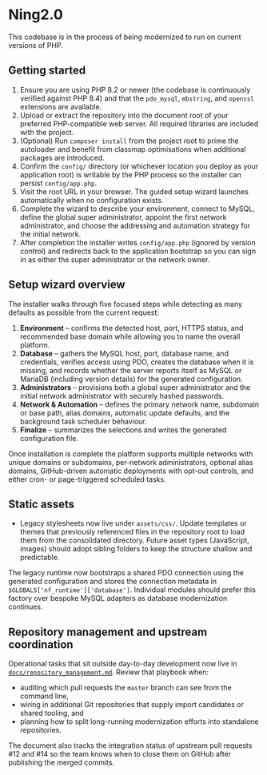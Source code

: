 # Ning2.0

This codebase is in the process of being modernized to run on current versions of PHP.

## Getting started

1. Ensure you are using PHP 8.2 or newer (the codebase is continuously verified against PHP 8.4) and
   that the `pdo_mysql`, `mbstring`, and `openssl` extensions are available.
2. Upload or extract the repository into the document root of your preferred PHP-compatible web
   server. All required libraries are included with the project.
3. (Optional) Run `composer install` from the project root to prime the autoloader and benefit from
   classmap optimisations when additional packages are introduced.
4. Confirm the `config/` directory (or whichever location you deploy as your application root)
   is writable by the PHP process so the installer can persist `config/app.php`.
5. Visit the root URL in your browser. The guided setup wizard launches automatically when no
   configuration exists.
6. Complete the wizard to describe your environment, connect to MySQL, define the global super
   administrator, appoint the first network administrator, and choose the addressing and automation
   strategy for the initial network.
7. After completion the installer writes `config/app.php` (ignored by version control) and redirects
   back to the application bootstrap so you can sign in as either the super administrator or the
   network owner.

## Setup wizard overview

The installer walks through five focused steps while detecting as many defaults as possible from the
current request:

1. **Environment** – confirms the detected host, port, HTTPS status, and recommended base domain
   while allowing you to name the overall platform.
2. **Database** – gathers the MySQL host, port, database name, and credentials, verifies access
   using PDO, creates the database when it is missing, and records whether the server reports
   itself as MySQL or MariaDB (including version details) for the generated configuration.
3. **Administrators** – provisions both a global super administrator and the initial network
   administrator with securely hashed passwords.
4. **Network & Automation** – defines the primary network name, subdomain or base path, alias
   domains, automatic update defaults, and the background task scheduler behaviour.
5. **Finalize** – summarizes the selections and writes the generated configuration file.

Once installation is complete the platform supports multiple networks with unique domains or
subdomains, per-network administrators, optional alias domains, GitHub-driven automatic deployments
with opt-out controls, and either cron- or page-triggered scheduled tasks.

## Static assets

- Legacy stylesheets now live under `assets/css/`. Update templates or themes that previously
  referenced files in the repository root to load them from the consolidated directory. Future
  asset types (JavaScript, images) should adopt sibling folders to keep the structure shallow and
  predictable.

The legacy runtime now bootstraps a shared PDO connection using the generated configuration and
stores the connection metadata in `$GLOBALS['nf_runtime']['database']`. Individual modules should
prefer this factory over bespoke MySQL adapters as database modernization continues.

## Repository management and upstream coordination

Operational tasks that sit outside day-to-day development now live in
[`docs/repository_management.md`](docs/repository_management.md). Review that playbook when:

- auditing which pull requests the `master` branch can see from the command line,
- wiring in additional Git repositories that supply import candidates or shared tooling, and
- planning how to split long-running modernization efforts into standalone repositories.

The document also tracks the integration status of upstream pull requests #12 and #14 so the team
knows when to close them on GitHub after publishing the merged commits.
